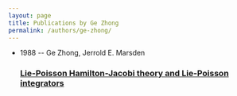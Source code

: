 ```yaml
---
layout: page
title: Publications by Ge Zhong
permalink: /authors/ge-zhong/
---
```


<ul class="post-list">
<li><span class='post-meta'>1988 -- Ge Zhong, Jerrold E. Marsden</span><h3><a class='post-link' href='../../lie-poisson-hamilton-jacobi-theory-and-lie-poisson-integrators'>Lie-Poisson Hamilton-Jacobi theory and Lie-Poisson integrators</a></h3></li>

</ul>
